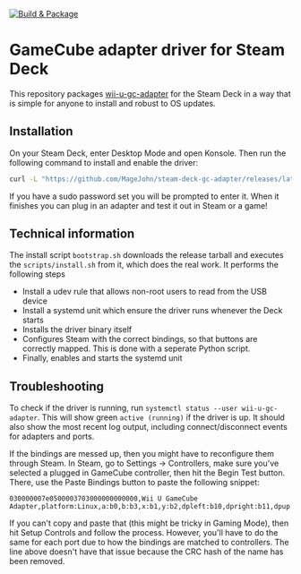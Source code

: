 [![Build & Package](https://github.com/MageJohn/steam-deck-gc-adapter/actions/workflows/build.yaml/badge.svg)](https://github.com/MageJohn/steam-deck-gc-adapter/actions/workflows/build.yaml)

# GameCube adapter driver for Steam Deck

This repository packages [wii-u-gc-adapter](https://github.com/ToadKing/wii-u-gc-adapter) for the Steam Deck in a way that is simple for anyone to install and robust to OS updates.

## Installation

On your Steam Deck, enter Desktop Mode and open Konsole. Then run the following command to install and enable the driver:

```sh
curl -L "https://github.com/MageJohn/steam-deck-gc-adapter/releases/latest/download/bootstrap.sh" | bash
```

If you have a sudo password set you will be prompted to enter it. When it finishes you can plug in an adapter and test it out in Steam or a game!

## Technical information

The install script `bootstrap.sh` downloads the release tarball and executes the `scripts/install.sh` from it, which does the real work. It performs the following steps

- Install a udev rule that allows non-root users to read from the USB device
- Install a systemd unit which ensure the driver runs whenever the Deck starts
- Installs the driver binary itself
- Configures Steam with the correct bindings, so that buttons are correctly mapped. This is done with a seperate Python script.
- Finally, enables and starts the systemd unit

## Troubleshooting

To check if the driver is running, run `systemctl status --user wii-u-gc-adapter`. This will show green `active (running)` if the driver is up. It should also show the most recent log output, including connect/disconnect events for adapters and ports.

If the bindings are messed up, then you might have to reconfigure them through Steam. In Steam, go to Settings -> Controllers, make sure you've selected a plugged in GameCube controller, then hit the Begin Test button. There, use the Paste Bindings button to paste the following snippet:

```
030000007e0500003703000000000000,Wii U GameCube Adapter,platform:Linux,a:b0,b:b3,x:b1,y:b2,dpleft:b10,dpright:b11,dpup:b8,dpdown:b9,leftx:a0,lefty:a1,rightx:a3,righty:a4,lefttrigger:a2,rightshoulder:b6,righttrigger:a5,start:b7,steam:2,"
```

If you can't copy and paste that (this might be tricky in Gaming Mode), then hit Setup Controls and follow the process. However, you'll have to do the same for each port due to how the bindings are matched to controllers. The line above doesn't have that issue because the CRC hash of the name has been removed.

